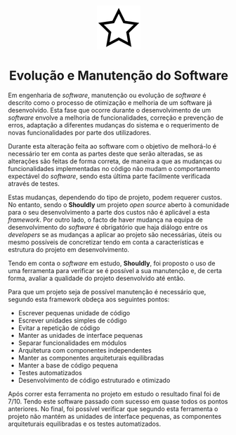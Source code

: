 <p align="center">
  <img src="https://github.com/bmpj13/shouldly/blob/master/ESOF-Docs/resources/images/ShouldlyLogo.png" alt="icon">
</p>
<h1 align="center">Evolução e Manutenção do Software</h1>


Em engenharia de *software*, manutenção ou evolução de *software* é descrito como o processo de otimização e melhoria de um software já desenvolvido. Esta fase que ocorre durante o desenvolvimento de um *software* envolve a melhoria de funcionalidades, correção e prevenção de erros, adaptação a diferentes mudanças do sistema e o requerimento de novas funcionalidades por parte dos utilizadores.

Durante esta alteração feita ao software com o objetivo de melhorá-lo é necessário ter em conta as partes deste que serão alteradas, se as alterações são feitas de forma correta, de maneira a que as mudanças ou funcionalidades implementadas no código não mudam o comportamento expectável do *software*, sendo esta última parte facilmente verificada através de testes.

Estas mudanças, dependendo do tipo de projeto, podem requerer custos. No entanto, sendo o **Shouldly** um projeto *open source* aberto à comunidade para o seu desenvolvimento a parte dos custos não é aplicável a esta *framework*. Por outro lado, o facto de haver mudança na equipa de desenvolvimento do *software* é obrigatório que haja diálogo entre os *developers* se as mudanças a aplicar ao projeto são necessárias, úteis ou mesmo possíveis de concretizar tendo em conta a características e estrutura do projeto em desenvolvimento.   

Tendo em conta o *software* em estudo, **Shouldly**, foi proposto o uso de uma ferramenta para verificar se é possível a sua manutenção e, de certa forma, avaliar a qualidade do projeto desenvolvido até então.

Para que um projeto seja de possível manutenção é necessário que, segundo esta framework obdeça aos seguintes pontos:
   -	Escrever pequenas unidade de código
   - 	Escrever unidades simples de código
   -  Evitar a repetição de código
   -  Manter as unidades de interface pequenas
   -  Separar funcionalidades em módulos
   -  Arquitetura com componentes independentes
   -  Manter as componentes arquiteturais equilibradas
   -  Manter a base de código pequena
   -  Testes automatizados
   -  Desenvolvimento de código estruturado e otimizado
   
   
Após correr esta ferramenta no projeto em estudo o resultado final foi de 7/10. Tendo este software passado com sucesso em quase todos os pontos anteriores. No final, foi possível verificar que segundo esta ferramenta o projeto não mantém as unidades de interface pequenas, as componentes arquiteturais equilibradas e os testes automatizados.
